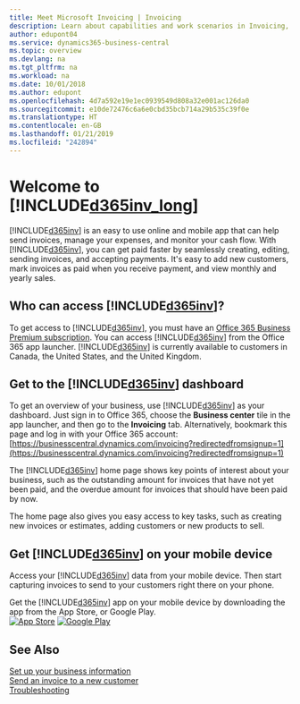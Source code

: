 ```yaml
---
title: Meet Microsoft Invoicing | Invoicing
description: Learn about capabilities and work scenarios in Invoicing, a business management solution for smaller organizations.
author: edupont04
ms.service: dynamics365-business-central
ms.topic: overview
ms.devlang: na
ms.tgt_pltfrm: na
ms.workload: na
ms.date: 10/01/2018
ms.author: edupont
ms.openlocfilehash: 4d7a592e19e1ec0939549d808a32e001ac126da0
ms.sourcegitcommit: e10de72476c6a6e0cbd35bcb714a29b535c39f0e
ms.translationtype: HT
ms.contentlocale: en-GB
ms.lasthandoff: 01/21/2019
ms.locfileid: "242894"
---
```

# <a name="welcome-to-included365invlongincludesd365invlongmd"></a>Welcome to [!INCLUDE[d365inv_long](includes/d365inv_long.md)]

[!INCLUDE[d365inv](includes/d365inv.md)] is an easy to use online and mobile app that can help send invoices, manage your expenses, and monitor your cash flow. With [!INCLUDE[d365inv](includes/d365inv.md)], you can get paid faster by seamlessly creating, editing, sending invoices, and accepting payments. It's easy to add new customers, mark invoices as paid when you receive payment, and view monthly and yearly sales.

## <a name="who-can-access-included365invincludesd365invmd"></a>Who can access [!INCLUDE[d365inv](includes/d365inv.md)]?
To get access to [!INCLUDE[d365inv](includes/d365inv.md)], you must have an [Office 365 Business Premium subscription](https://products.office.com/en-us/business/office-365-business-premium). You can access [!INCLUDE[d365inv](includes/d365inv.md)] from the Office 365 app launcher. [!INCLUDE[d365inv](includes/d365inv.md)] is currently available to customers in Canada, the United States, and the United Kingdom.

## <a name="get-to-the-included365invincludesd365invmd-dashboard"></a>Get to the [!INCLUDE[d365inv](includes/d365inv.md)] dashboard
To get an overview of your business, use [!INCLUDE[d365inv](includes/d365inv.md)] as your dashboard. Just sign in to Office 365, choose the **Business center** tile in the app launcher, and then go to the **Invoicing** tab. Alternatively, bookmark this page and log in with your Office 365 account: [https://businesscentral.dynamics.com/invoicing?redirectedfromsignup=1](https://businesscentral.dynamics.com/invoicing?redirectedfromsignup=1)  

The [!INCLUDE[d365inv](includes/d365inv.md)] home page shows key points of interest about your business, such as the outstanding amount for invoices that have not yet been paid, and the overdue amount for invoices that should have been paid by now.  

The home page also gives you easy access to key tasks, such as creating new invoices or estimates, adding customers or new products to sell.  

## <a name="get-included365invincludesd365invmd-on-your-mobile-device"></a>Get [!INCLUDE[d365inv](includes/d365inv.md)] on your mobile device
Access your [!INCLUDE[d365inv](includes/d365inv.md)] data from your mobile device. Then start capturing invoices to send to your customers right there on your phone.

Get the [!INCLUDE[d365inv](includes/d365inv.md)] app on your mobile device by downloading the app from the App Store, or Google Play.  
[![App Store](./media/install-mobile-app/appstore.png)](https://go.microsoft.com/fwlink/?linkid=856735) [![Google Play](./media/install-mobile-app/googleplay.png)](https://go.microsoft.com/fwlink/?linkid=856736)  

## <a name="see-also"></a>See Also
[Set up your business information](set-up-business-profile.md)  
[Send an invoice to a new customer](send-invoice.md)  
[Troubleshooting](about-troubleshooting.md)  
